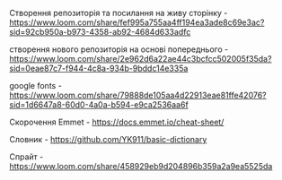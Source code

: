 Створення репозиторія та посилання на живу сторінку - 
https://www.loom.com/share/fef995a755aa4ff194ea3ade8c69e3ac?sid=92cb950a-b973-4358-ab92-4684d633adfc

створення нового репозиторія на основі попереднього  - 
https://www.loom.com/share/2e962d6a22ae44c3bcfcc502005f35da?sid=0eae87c7-f944-4c8a-934b-9bddc14e335a

google fonts - 
https://www.loom.com/share/79888de105aa4d22913eae81ffe42076?sid=1d6647a8-60d0-4a0a-b594-e9ca2536aa6f

Cкорочення Emmet - https://docs.emmet.io/cheat-sheet/

Словник - https://github.com/YK911/basic-dictionary

Cпрайт - https://www.loom.com/share/458929eb9d204896b359a2a9ea5525da